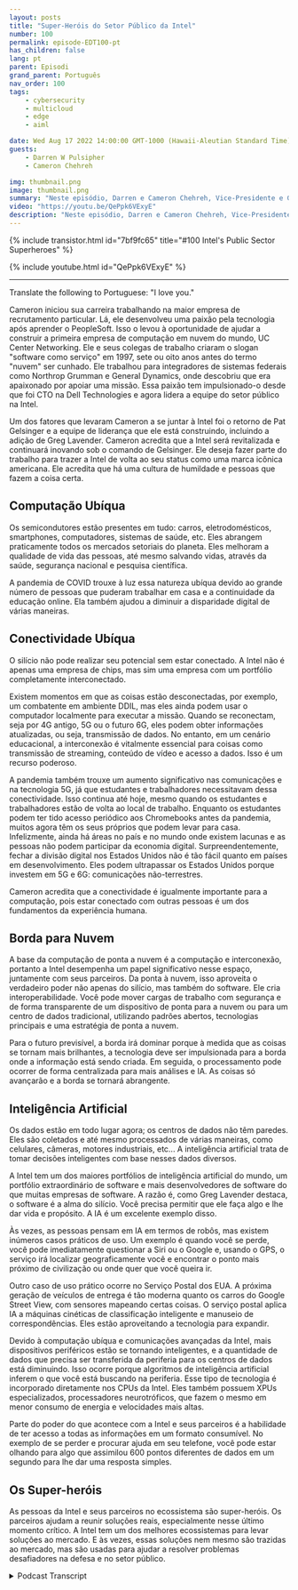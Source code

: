 ```yaml
---
layout: posts
title: "Super-Heróis do Setor Público da Intel"
number: 100
permalink: episode-EDT100-pt
has_children: false
lang: pt
parent: Episodi
grand_parent: Português
nav_order: 100
tags:
    - cybersecurity
    - multicloud
    - edge
    - aiml

date: Wed Aug 17 2022 14:00:00 GMT-1000 (Hawaii-Aleutian Standard Time)
guests:
    - Darren W Pulsipher
    - Cameron Chehreh

img: thumbnail.png
image: thumbnail.png
summary: "Neste episódio, Darren e Cameron Chehreh, Vice-Presidente e Gerente Geral do Setor Público, Intel, falam sobre os superpoderes da Intel: computação ubiqua, conectividade pervasiva, da borda à nuvem e inteligência artificial."
video: "https://youtu.be/QePpk6VExyE"
description: "Neste episódio, Darren e Cameron Chehreh, Vice-Presidente e Gerente Geral do Setor Público, Intel, falam sobre os superpoderes da Intel: computação ubiqua, conectividade pervasiva, da borda à nuvem e inteligência artificial."
---
```


<div>
{% include transistor.html id="7bf9fc65" title="#100 Intel's Public Sector Superheroes" %}

{% include youtube.html id="QePpk6VExyE" %}
</div>

---

Translate the following to Portuguese: "I love you."

Cameron iniciou sua carreira trabalhando na maior empresa de recrutamento particular. Lá, ele desenvolveu uma paixão pela tecnologia após aprender o PeopleSoft. Isso o levou à oportunidade de ajudar a construir a primeira empresa de computação em nuvem do mundo, UC Center Networking. Ele e seus colegas de trabalho criaram o slogan "software como serviço" em 1997, sete ou oito anos antes do termo "nuvem" ser cunhado. Ele trabalhou para integradores de sistemas federais como Northrop Grumman e General Dynamics, onde descobriu que era apaixonado por apoiar uma missão. Essa paixão tem impulsionado-o desde que foi CTO na Dell Technologies e agora lidera a equipe do setor público na Intel.

Um dos fatores que levaram Cameron a se juntar à Intel foi o retorno de Pat Gelsinger e a equipe de liderança que ele está construindo, incluindo a adição de Greg Lavender. Cameron acredita que a Intel será revitalizada e continuará inovando sob o comando de Gelsinger. Ele deseja fazer parte do trabalho para trazer a Intel de volta ao seu status como uma marca icônica americana. Ele acredita que há uma cultura de humildade e pessoas que fazem a coisa certa.

## Computação Ubíqua

Os semicondutores estão presentes em tudo: carros, eletrodomésticos, smartphones, computadores, sistemas de saúde, etc. Eles abrangem praticamente todos os mercados setoriais do planeta. Eles melhoram a qualidade de vida das pessoas, até mesmo salvando vidas, através da saúde, segurança nacional e pesquisa científica.

A pandemia de COVID trouxe à luz essa natureza ubíqua devido ao grande número de pessoas que puderam trabalhar em casa e a continuidade da educação online. Ela também ajudou a diminuir a disparidade digital de várias maneiras.

## Conectividade Ubíqua

O silício não pode realizar seu potencial sem estar conectado. A Intel não é apenas uma empresa de chips, mas sim uma empresa com um portfólio completamente interconectado.

Existem momentos em que as coisas estão desconectadas, por exemplo, um combatente em ambiente DDIL, mas eles ainda podem usar o computador localmente para executar a missão. Quando se reconectam, seja por 4G antigo, 5G ou o futuro 6G, eles podem obter informações atualizadas, ou seja, transmissão de dados. No entanto, em um cenário educacional, a interconexão é vitalmente essencial para coisas como transmissão de streaming, conteúdo de vídeo e acesso a dados. Isso é um recurso poderoso.

A pandemia também trouxe um aumento significativo nas comunicações e na tecnologia 5G, já que estudantes e trabalhadores necessitavam dessa conectividade. Isso continua até hoje, mesmo quando os estudantes e trabalhadores estão de volta ao local de trabalho. Enquanto os estudantes podem ter tido acesso periódico aos Chromebooks antes da pandemia, muitos agora têm os seus próprios que podem levar para casa. Infelizmente, ainda há áreas no país e no mundo onde existem lacunas e as pessoas não podem participar da economia digital. Surpreendentemente, fechar a divisão digital nos Estados Unidos não é tão fácil quanto em países em desenvolvimento. Eles podem ultrapassar os Estados Unidos porque investem em 5G e 6G: comunicações não-terrestres.

Cameron acredita que a conectividade é igualmente importante para a computação, pois estar conectado com outras pessoas é um dos fundamentos da experiência humana.

## Borda para Nuvem

A base da computação de ponta a nuvem é a computação e interconexão, portanto a Intel desempenha um papel significativo nesse espaço, juntamente com seus parceiros. Da ponta à nuvem, isso aproveita o verdadeiro poder não apenas do silício, mas também do software. Ele cria interoperabilidade. Você pode mover cargas de trabalho com segurança e de forma transparente de um dispositivo de ponta para a nuvem ou para um centro de dados tradicional, utilizando padrões abertos, tecnologias principais e uma estratégia de ponta a nuvem.

Para o futuro previsível, a borda irá dominar porque à medida que as coisas se tornam mais brilhantes, a tecnologia deve ser impulsionada para a borda onde a informação está sendo criada. Em seguida, o processamento pode ocorrer de forma centralizada para mais análises e IA. As coisas só avançarão e a borda se tornará abrangente.

## Inteligência Artificial

Os dados estão em todo lugar agora; os centros de dados não têm paredes. Eles são coletados e até mesmo processados ​​de várias maneiras, como celulares, câmeras, motores industriais, etc... A inteligência artificial trata de tomar decisões inteligentes com base nesses dados diversos.

A Intel tem um dos maiores portfólios de inteligência artificial do mundo, um portfólio extraordinário de software e mais desenvolvedores de software do que muitas empresas de software. A razão é, como Greg Lavender destaca, o software é a alma do silício. Você precisa permitir que ele faça algo e lhe dar vida e propósito. A IA é um excelente exemplo disso.

Às vezes, as pessoas pensam em IA em termos de robôs, mas existem inúmeros casos práticos de uso. Um exemplo é quando você se perde, você pode imediatamente questionar a Siri ou o Google e, usando o GPS, o serviço irá localizar geograficamente você e encontrar o ponto mais próximo de civilização ou onde quer que você queira ir.

Outro caso de uso prático ocorre no Serviço Postal dos EUA. A próxima geração de veículos de entrega é tão moderna quanto os carros do Google Street View, com sensores mapeando certas coisas. O serviço postal aplica IA a máquinas cinéticas de classificação inteligente e manuseio de correspondências. Eles estão aproveitando a tecnologia para expandir.

Devido à computação ubíqua e comunicações avançadas da Intel, mais dispositivos periféricos estão se tornando inteligentes, e a quantidade de dados que precisa ser transferida da periferia para os centros de dados está diminuindo. Isso ocorre porque algoritmos de inteligência artificial inferem o que você está buscando na periferia. Esse tipo de tecnologia é incorporado diretamente nos CPUs da Intel. Eles também possuem XPUs especializados, processadores neurotróficos, que fazem o mesmo em menor consumo de energia e velocidades mais altas.

Parte do poder do que acontece com a Intel e seus parceiros é a habilidade de ter acesso a todas as informações em um formato consumível. No exemplo de se perder e procurar ajuda em seu telefone, você pode estar olhando para algo que assimilou 600 pontos diferentes de dados em um segundo para lhe dar uma resposta simples.

## Os Super-heróis

As pessoas da Intel e seus parceiros no ecossistema são super-heróis. Os parceiros ajudam a reunir soluções reais, especialmente nesse último momento crítico. A Intel tem um dos melhores ecossistemas para levar soluções ao mercado. E às vezes, essas soluções nem mesmo são trazidas ao mercado, mas são usadas para ajudar a resolver problemas desafiadores na defesa e no setor público.



<details>
<summary> Podcast Transcript </summary>

<p></p>

</details>
